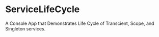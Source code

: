 # ServiceLifeCycle
A Console App that Demonstrates Life Cycle of Transcient, Scope, and Singleton services.
